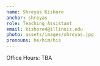 ```yaml
---
name: Shreyas Kishore
anchor: shreyas
role: Teaching Assistant
email: kishore4@illinois.edu
photo: assets/images/shreyas.jpg
pronouns: he/him/his
---
```


Office Hours: TBA